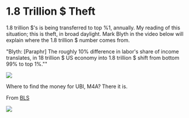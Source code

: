 # 1.8 Trillion $ Theft

1.8 trillion $'s is being transferred to top %1, annually. My reading
of this situation; this is theft, in broad daylight. Mark Blyth in the
video below will explain where the 1.8 trillion $ number comes from.

"Blyth: [Paraphr] The roughly 10% difference in labor's share of
income translates, in 18 trillion $ US economy into 1.8 trillion $
shift from bottom 99% to top 1%.""

[![](https://img.youtube.com/vi/HnNQpQXIPQM/0.jpg)](https://youtu.be/tJoe_daP0DE?t=1749)

Where to find the money for UBI, M4A? There it is.

From [BLS](https://www.bls.gov/opub/ted/2017/labor-share-of-output-has-declined-since-1947.htm)

![](https://muratk3n.github.io/thirdwave/en/2015/12/labor_share.png)

